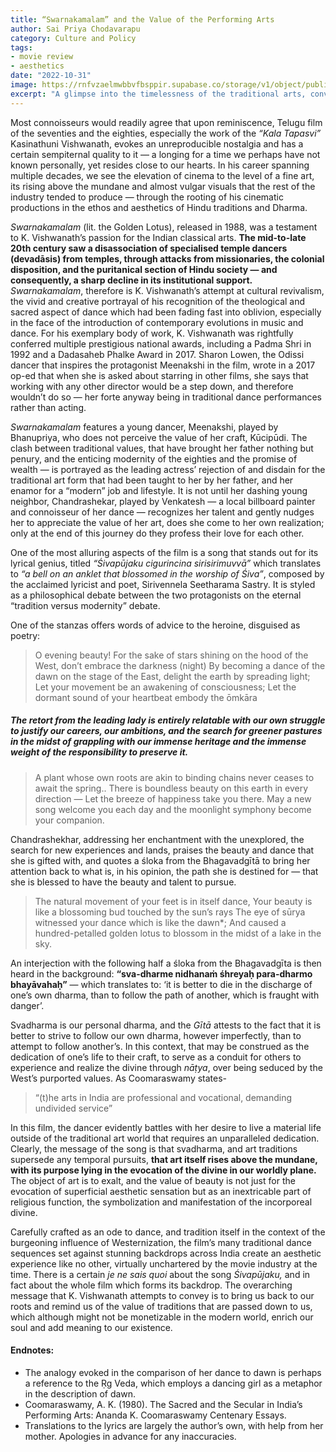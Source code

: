 ```yaml
---
title: “Swarnakamalam” and the Value of the Performing Arts
author: Sai Priya Chodavarapu
category: Culture and Policy
tags:
- movie review
- aesthetics
date: "2022-10-31"
image: https://rnfvzaelmwbbvfbsppir.supabase.co/storage/v1/object/public/brhatwebsite/05dhiti/51.webp
excerpt: "A glimpse into the timelessness of the traditional arts, conveyed through superior cinema: Swarnakamalam; and the discussion of modernity threatening the value of traditional systems in its lyrical expositions."
---
```


Most connoisseurs would readily agree that upon reminiscence, Telugu film of the seventies and the eighties, especially the work of the *“Kala Tapasvi”* Kasinathuni Vishwanath, evokes an unreproducible nostalgia and has a certain sempiternal quality to it — a longing for a time we perhaps have not known personally, yet resides close to our hearts. In his career spanning multiple decades, we see the elevation of cinema to the level of a fine art, its rising above the mundane and almost vulgar visuals that the rest of the industry tended to produce — through the rooting of his cinematic productions in the ethos and aesthetics of Hindu traditions and Dharma.

*Swarnakamalam* (lit. the Golden Lotus), released in 1988, was a testament to K. Vishwanath’s passion for the Indian classical arts. **The mid-to-late 20th century saw a disassociation of specialised temple dancers (devadāsis) from temples, through attacks from missionaries, the colonial disposition, and the puritanical section of Hindu society — and consequently, a sharp decline in its institutional support.** *Swarnakamalam*, therefore is K. Vishwanath’s attempt at cultural revivalism, the vivid and creative portrayal of his recognition of the theological and sacred aspect of dance which had been fading fast into oblivion, especially in the face of the introduction of contemporary evolutions in music and dance. For his exemplary body of work, K. Vishwanath was rightfully conferred multiple prestigious national awards, including a Padma Shri in 1992 and a Dadasaheb Phalke Award in 2017. Sharon Lowen, the Odissi dancer that inspires the protagonist Meenakshi in the film, wrote in a 2017 op-ed that when she is asked about starring in other films, she says that working with any other director would be a step down, and therefore wouldn’t do so — her forte anyway being in traditional dance performances rather than acting.

*Swarnakamalam* features a young dancer, Meenakshi, played by Bhanupriya, who does not perceive the value of her craft, Kūcipūdi. The clash between traditional values, that have brought her father nothing but penury, and the enticing modernity of the eighties and the promise of wealth — is portrayed as the leading actress’ rejection of and disdain for the traditional art form that had been taught to her by her father, and her enamor for a “modern” job and lifestyle. It is not until her dashing young neighbor, Chandrashekar, played by Venkatesh — a local billboard painter and connoisseur of her dance — recognizes her talent and gently nudges her to appreciate the value of her art, does she come to her own realization; only at the end of this journey do they profess their love for each other.

One of the most alluring aspects of the film is a song that stands out for its lyrical genius, titled *“Śivapūjaku cigurincina sirisirimuvvā”* which translates to *“a bell on an anklet that blossomed in the worship of Śiva”*, composed by the acclaimed lyricist and poet, Sirivennela Seetharama Sastry. It is styled as a philosophical debate between the two protagonists on the eternal “tradition versus modernity” debate.

One of the stanzas offers words of advice to the heroine, disguised as poetry:

> O evening beauty! For the sake of stars shining on the hood of the West, don’t embrace the darkness (night)
> By becoming a dance of the dawn on the stage of the East, delight the earth by spreading light;
> Let your movement be an awakening of consciousness;
> Let the dormant sound of your heartbeat embody the ōmkāra

##### The retort from the leading lady is entirely relatable with our own struggle to justify our careers, our ambitions, and the search for greener pastures in the midst of grappling with our immense heritage and the immense weight of the responsibility to preserve it.

> A plant whose own roots are akin to binding chains never ceases to await the spring..
> There is boundless beauty on this earth in every direction —
> Let the breeze of happiness take you there.
> May a new song welcome you each day
> and the moonlight symphony become your companion.

Chandrashekhar, addressing her enchantment with the unexplored, the search for new experiences and lands, praises the beauty and dance that she is gifted with, and quotes a śloka from the Bhagavadgītā to bring her attention back to what is, in his opinion, the path she is destined for — that she is blessed to have the beauty and talent to pursue.

> The natural movement of your feet is in itself dance,
> Your beauty is like a blossoming bud touched by the sun’s rays
> The eye of sūrya witnessed your dance which is like the dawn*;
> And caused a hundred-petalled golden lotus to blossom in the midst of a lake in the sky.

An interjection with the following half a śloka from the Bhagavadgīta is then heard in the background: **“sva-dharme nidhanaṁ śhreyaḥ para-dharmo bhayāvahaḥ”** — which translates to: ‘it is better to die in the discharge of one’s own dharma, than to follow the path of another, which is fraught with danger’.

Svadharma is our personal dharma, and the *Gītā* attests to the fact that it is better to strive to follow our own dharma, however imperfectly, than to attempt to follow another’s. In this context, that may be construed as the dedication of one’s life to their craft, to serve as a conduit for others to experience and realize the divine through *nāṭya*, over being seduced by the West’s purported values. As Coomaraswamy states-

> “(t)he arts in India are professional and vocational, demanding undivided service”

In this film, the dancer evidently battles with her desire to live a material life outside of the traditional art world that requires an unparalleled dedication. Clearly, the message of the song is that svadharma, and art traditions supersede any temporal pursuits, **that art itself rises above the mundane, with its purpose lying in the evocation of the divine in our worldly plane.** The object of art is to exalt, and the value of beauty is not just for the evocation of superficial aesthetic sensation but as an inextricable part of religious function, the symbolization and manifestation of the incorporeal divine.

Carefully crafted as an ode to dance, and tradition itself in the context of the burgeoning influence of Westernization, the film’s many traditional dance sequences set against stunning backdrops across India create an aesthetic experience like no other, virtually unchartered by the movie industry at the time. There is a certain *je ne sais quoi* about the song *Śivapūjaku,* and in fact about the whole film which forms its backdrop. The overarching message that K. Vishwanath attempts to convey is to bring us back to our roots and remind us of the value of traditions that are passed down to us, which although might not be monetizable in the modern world, enrich our soul and add meaning to our existence.

#### Endnotes:
- The analogy evoked in the comparison of her dance to dawn is perhaps a reference to the Ṛg Veda, which employs a dancing girl as a metaphor in the description of dawn.
- Coomaraswamy, A. K. (1980). The Sacred and the Secular in India’s Performing Arts: Ananda K. Coomaraswamy Centenary Essays.
- Translations to the lyrics are largely the author’s own, with help from her mother. Apologies in advance for any inaccuracies.